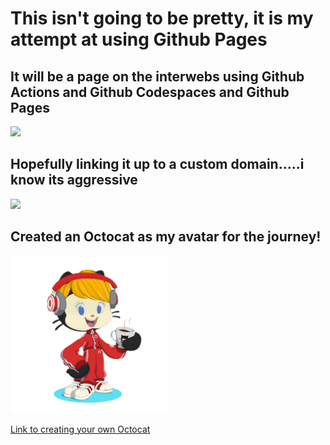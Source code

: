 # This isn't going to be pretty, it is my attempt at using Github Pages

## It will be a page on the interwebs using Github Actions and Github Codespaces and Github Pages <br>

<img src = "https://media.giphy.com/media/v1.Y2lkPTc5MGI3NjExMTI5bDB2eDI1dHg1amMzNXlndGVuN2MzanNxdTlsa2owM3lwNmNrciZlcD12MV9pbnRlcm5hbF9naWZfYnlfaWQmY3Q9Zw/2R7wTPROGOSn6/giphy.gif" width="50%"><br>
## Hopefully linking it up to a custom domain.....i know its aggressive<br>
<img src ="https://media.giphy.com/media/v1.Y2lkPTc5MGI3NjExOXU0Z2NudDF4eWxpODRxZmphcjMxMzNyOW4zcnBvbG42ZXJ1NjhmeiZlcD12MV9pbnRlcm5hbF9naWZfYnlfaWQmY3Q9Zw/Aff4ryYiacUO4/giphy.gif">

## Created an Octocat as my avatar for the journey! <br>
<img src ="assets/octocat-1719363577330.png" width="50%">

[Link to creating your own Octocat](https://myoctocat.com/build-your-octocat/)
